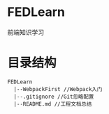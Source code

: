 # FEDLearn

前端知识学习

# 目录结构

```
FEDLearn
  |--WebpackFirst //Webpack入门
  |--.gitignore //Git忽略配置
  |--README.md //工程文档总结
```
